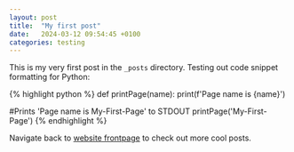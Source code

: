 ```yaml
---
layout: post
title:  "My first post"
date:   2024-03-12 09:54:45 +0100
categories: testing
---
```


This is my very first post in the `_posts` directory. 
Testing out code snippet formatting for Python:

{% highlight python %}
def printPage(name):
    print(f'Page name is {name}')

#Prints 'Page name is My-First-Page' to STDOUT
printPage('My-First-Page')
{% endhighlight %}

Navigate back to [website frontpage][frontpage] to check out more cool posts. 

[frontpage]: https://annaekner.github.io/
